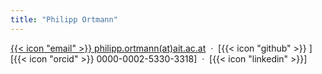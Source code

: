```yaml
---
title: "Philipp Ortmann"
---
```


[{{< icon "email" >}} philipp.ortmann(at)ait.ac.at](mailto:philipp.ortmann@ait.ac.at)&nbsp;&nbsp;&middot;&nbsp;
[{{< icon "github" >}} ]
[{{< icon "orcid" >}} 0000-0002-5330-3318]&nbsp;&nbsp;&middot;&nbsp;
[{{< icon "linkedin" >}}] 

